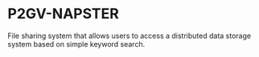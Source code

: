 # P2GV-NAPSTER
File sharing system that allows users to access a distributed data storage system based on simple keyword search. 
